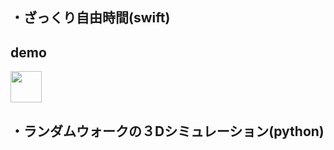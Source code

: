 ## ・ざっくり自由時間(swift)

## demo
<img src = "https://user-images.githubusercontent.com/57177320/87247788-e4222880-c490-11ea-9fab-2ae31f41fec8.png" width ="50">

## ・ランダムウォークの３Dシミュレーション(python)

